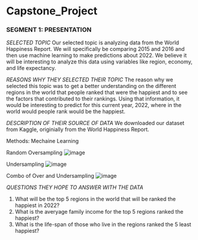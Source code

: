 # Capstone_Project

### SEGMENT 1: PRESENTATION <br>
<i>SELECTED TOPIC</i>
Our selected topic is analyzing data from the World Happiness Report. We will specifically be comparing 2015 and 2016 and then use machine learning to make predictions about 2022. We believe it will be interesting to analyze this data using variables like region, economy, and life expectancy. 


<i>REASONS WHY THEY SELECTED THEIR TOPIC</i>
The reason why we selected this topic was to get a better understanding on the different regions in the world that people ranked that were the happiest and to see the factors that contributed to their rankings. Using that information, it would be interesting to predict for this current year, 2022, where in the world would people rank would be the happiest.



<i>DESCRIPTION OF THEIR SOURCE OF DATA</i>
We downloaded our dataset from Kaggle, originially from the World Happiness Report. 


Methods: Mechaine Learning

Random Oversampling
![image](https://user-images.githubusercontent.com/78320504/171050103-84eb5b7f-921d-45e1-8209-733eb6962e57.png)

Undersampling
![image](https://user-images.githubusercontent.com/78320504/171050140-4f83f5ae-9c6f-432e-9ba1-3205cbdc1459.png)


Combo of Over and Undersampling
![image](https://user-images.githubusercontent.com/78320504/171050185-1c2b52f5-9de2-4e21-8319-8581d5b0cf67.png)



<i>QUESTIONS THEY HOPE TO ANSWER WITH THE DATA</i>
1. What will be the top 5 regions in the world that will be ranked the happiest in 2022?
2. What is the averyage family income for the top 5 regions ranked the happiest?
3. What is the life-span of those who live in the regions ranked the 5 least happiest?
